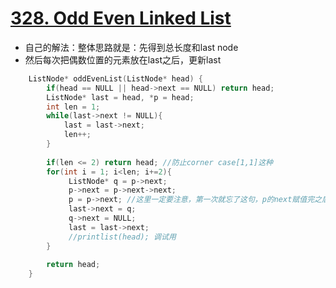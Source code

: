 # [328. Odd Even Linked List](https://leetcode.com/problems/odd-even-linked-list/#/description)
* 自己的解法：整体思路就是：先得到总长度和last node
* 然后每次把偶数位置的元素放在last之后，更新last

```C++
    ListNode* oddEvenList(ListNode* head) {
        if(head == NULL || head->next == NULL) return head;
        ListNode* last = head, *p = head;
        int len = 1;
        while(last->next != NULL){
            last = last->next;
            len++;
        }
        
        if(len <= 2) return head; //防止corner case[1,1]这种
        for(int i = 1; i<len; i+=2){
             ListNode* q = p->next;
             p->next = p->next->next;
             p = p->next; //这里一定要注意，第一次就忘了这句，p的next赋值完之后，p要跳到下一跳
             last->next = q;
             q->next = NULL;
             last = last->next;
             //printlist(head); 调试用
        }
        
        return head;
    }
```
